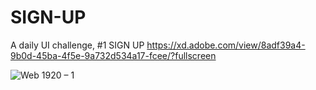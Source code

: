 # SIGN-UP
A daily UI challenge, #1 SIGN UP
https://xd.adobe.com/view/8adf39a4-9b0d-45ba-4f5e-9a732d534a17-fcee/?fullscreen

![Web 1920 – 1](https://user-images.githubusercontent.com/54798835/76744350-6107f480-6774-11ea-8d42-28f479de4f6b.jpg)
